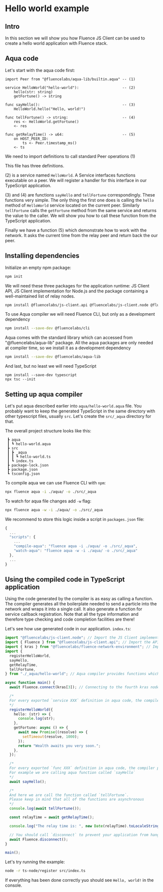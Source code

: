 # Hello world example

## Intro

In this section we will show you how Fluence JS Client can be used to create a hello world application with Fluence stack.

## Aqua code

Let's start with the aqua code first:

```aqua
import Peer from "@fluencelabs/aqua-lib/builtin.aqua" -- (1)

service HelloWorld("hello-world"):                    -- (2)
    hello(str: string)
    getFortune() -> string

func sayHello():                                      -- (3)
    HelloWorld.hello("Hello, world!")

func tellFortune() -> string:                         -- (4)
    res <- HelloWorld.getFortune()
    <- res

func getRelayTime() -> u64:                           -- (5)
    on HOST_PEER_ID:
        ts <- Peer.timestamp_ms()
    <- ts
```

We need to import definitions to call standard Peer operations (1)

This file has three definitions.

(2) is a service named `HelloWorld`. A Service interfaces functions executable on a peer. We will register a handler for this interface in our TypeScript application.

(3) and (4) are functions `sayHello` and `tellFortune` correspondingly. These functions very simple. The only thing the first one does is calling the `hello` method of `HelloWorld` service located on the current peer. Similarly `tellFortune` calls the `getFortune` method from the same service and returns the value to the caller. We will show you how to call these function from the TypeScript application.

Finally we have a function (5) which demonstrate how to work with the network. It asks the current time from the relay peer and return back the our peer.

## Installing dependencies

Initialize an empty npm package:

```sh
npm init
```

We will need these three packages for the application runtime: JS Client API, JS Client implementation for Node.js and the package containing a well-maintained list of relay nodes.

```sh
npm install @fluencelabs/js-client.api @fluencelabs/js-client.node @fluencelabs/fluence-network-environment
```

To use Aqua compiler we will need Fluence CLI, but only as a development dependency

```sh
npm install --save-dev @fluencelabs/cli
```

Aqua comes with the standard library which can accessed from "@fluencelabs/aqua-lib" package. All the aqua packages are only needed at compiler time, so we install it as a development dependency

```sh
npm install --save-dev @fluencelabs/aqua-lib
```

And last, but no least we will need TypeScript

```
npm install --save-dev typescript
npx tsc --init
```

## Setting up aqua compiler

Let's put aqua described earlier into `aqua/hello-world.aqua` file. You probably want to keep the generated TypeScript in the same directory with other typescript files, usually `src`. Let's create the `src/_aqua` directory for that.

The overall project structure looks like this:

```
 ┣ aqua
 ┃ ┗ hello-world.aqua
 ┣ src
 ┃ ┣ _aqua
 ┃ ┃ ┗ hello-world.ts
 ┃ ┗ index.ts
 ┣ package-lock.json
 ┣ package.json
 ┗ tsconfig.json
```

To compile aqua we can use Fluence CLI with `npm`:

```sh
npx fluence aqua -i ./aqua/ -o ./src/_aqua
```

To watch for aqua file changes add `-w` flag:

```sh
npx fluence aqua -w -i ./aqua/ -o ./src/_aqua
```

We recommend to store this logic inside a script in `packages.json` file:

```javascript
{
  ...
  "scripts": {
    ...
    "compile-aqua": "fluence aqua -i ./aqua/ -o ./src/_aqua",
    "watch-aqua": "fluence aqua -w -i ./aqua/ -o ./src/_aqua"
  },
  ...
}
```

## Using the compiled code in TypeScript application

Using the code generated by the compiler is as easy as calling a function. The compiler generates all the boilerplate needed to send a particle into the network and wraps it into a single call. It also generate a function for service callback registration. Note that all the type information and therefore type checking and code completion facilities are there!

Let's see how use generated code in our application. `index.ts`:

```typescript
import "@fluencelabs/js-client.node"; // Import the JS Client implementation. Don't forget to add this import!
import { Fluence } from "@fluencelabs/js-client.api"; // Import the API for JS Client
import { kras } from "@fluencelabs/fluence-network-environment"; // Import list of possible relay nodes (network environment)
import {
  registerHelloWorld,
  sayHello,
  getRelayTime,
  tellFortune,
} from "./_aqua/hello-world"; // Aqua compiler provides functions which can be directly imported like any normal TypeScript function.

async function main() {
  await Fluence.connect(kras[3]); // Connecting to the fourth kras node.

  /*
  For every exported `service XXX` definition in aqua code, the compiler provides a `registerXXX` counterpart. These functions provide a type-safe way of registering callback handlers for the services. The callbacks are executed when the appropriate service is called in Aqua on the current peer. The handlers take form of the object where keys are the name of functions and the values are async functions used as the corresponding callbacks. For example in (4) we are registering handlers for `HelloWorld` service functions which outputs it's parameter to the console. Please note that the handlers can be implemented in both: synchronous and asynchronous way. The handler can be made asynchronous like any other function in javascript: either return a Promise or mark it with async keyword to take advantage of async-await pattern.
  */
  registerHelloWorld({
    hello: (str) => {
      console.log(str);
    },
    getFortune: async () => {
      await new Promise((resolve) => {
        setTimeout(resolve, 1000);
      });
      return "Wealth awaits you very soon.";
    },
  });

  /*
  For every exported `func XXX` definition in aqua code, the compiler provides an async function which can be directly called from typescript.
  For example we are calling aqua function called `sayHello`
  */
  await sayHello();

  /*
  And here we are call the function called `tellFortune`.
  Please keep in mind that all of the functions are asynchronous
  */
  console.log(await tellFortune());

  const relayTime = await getRelayTime();

  console.log("The relay time is: ", new Date(relayTime).toLocaleString());

  // You should call `disconnect` to prevent your application from hanging.
  await Fluence.disconnect();
}

main();
```

Let's try running the example:

```sh
node -r ts-node/register src/index.ts
```

If everything has been done correctly yuo should see `Hello, world!` in the console.
